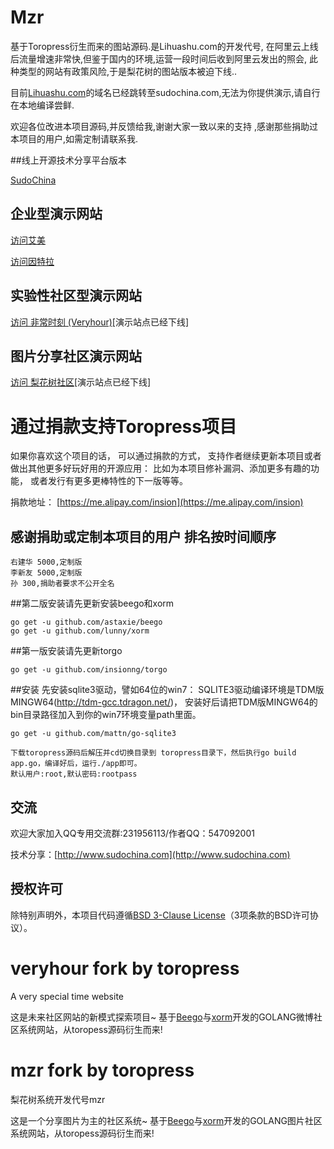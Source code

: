 Mzr
=========
基于Toropress衍生而来的图站源码.是Lihuashu.com的开发代号,
在阿里云上线后流量增速非常快,但鉴于国内的环境,运营一段时间后收到阿里云发出的照会,
此种类型的网站有政策风险,于是梨花树的图站版本被迫下线..

目前[Lihuashu.com](http://lihuashu.com)的域名已经跳转至sudochina.com,无法为你提供演示,请自行在本地编译尝鲜.

欢迎各位改进本项目源码,并反馈给我,谢谢大家一致以来的支持
,感谢那些捐助过本项目的用户,如需定制请联系我.


##线上开源技术分享平台版本

[SudoChina](http://www.sudochina.com/)


## 企业型演示网站

[访问艾美](<http://www.ibeautys.com/>)

[访问因特拉](<http://www.interla.net/>)


## 实验性社区型演示网站

[访问 非常时刻 (Veryhour)](<http://www.veryhour.com/>)[演示站点已经下线]


## 图片分享社区演示网站

[访问 梨花树社区](<http://www.lihuashu.com/>)[演示站点已经下线]


# 通过捐款支持Toropress项目
如果你喜欢这个项目的话， 可以通过捐款的方式， 支持作者继续更新本项目或者做出其他更多好玩好用的开源应用： 比如为本项目修补漏洞、添加更多有趣的功能， 或者发行有更多更棒特性的下一版等等。

捐款地址： [https://me.alipay.com/insion](https://me.alipay.com/insion)


## 感谢捐助或定制本项目的用户 排名按时间顺序
    右建华 5000,定制版
    李新友 5000,定制版 
    孙 300,捐助者要求不公开全名

##第二版安装请先更新安装beego和xorm

    go get -u github.com/astaxie/beego
    go get -u github.com/lunny/xorm

##第一版安装请先更新torgo

    go get -u github.com/insionng/torgo

##安装
	先安装sqlite3驱动，譬如64位的win7：
	SQLITE3驱动编译环境是TDM版MINGW64(http://tdm-gcc.tdragon.net/)，
    安装好后请把TDM版MINGW64的bin目录路径加入到你的win7环境变量path里面。

	
	go get -u github.com/mattn/go-sqlite3

    下载toropress源码后解压并cd切换目录到 toropress目录下，然后执行go build app.go，编译好后，运行./app即可。
    默认用户:root,默认密码:rootpass




## 交流
欢迎大家加入QQ专用交流群:231956113/作者QQ：547092001

技术分享：[http://www.sudochina.com](http://www.sudochina.com)


## 授权许可
除特别声明外，本项目代码遵循[BSD 3-Clause License](<http://opensource.org/licenses/BSD-3-Clause/>)（3项条款的BSD许可协议）。


veryhour fork by toropress
==========================

A very special time website

这是未来社区网站的新模式探索项目~
基于[Beego](https://github.com/astaxie/beego)与[xorm](https://github.com/lunny/xorm)开发的GOLANG微博社区系统网站，从toropess源码衍生而来!


mzr fork by toropress
==========================

梨花树系统开发代号mzr

这是一个分享图片为主的社区系统~
基于[Beego](https://github.com/astaxie/beego)与[xorm](https://github.com/lunny/xorm)开发的GOLANG图片社区系统网站，从toropess源码衍生而来!

